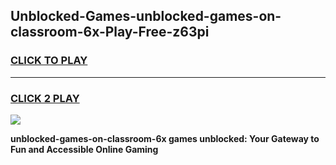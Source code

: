 
## Unblocked-Games-unblocked-games-on-classroom-6x-Play-Free-z63pi
<h3>
<a href="https://premium76.site?title=unblocked-games-on-classroom-6x&ref=20M">CLICK TO PLAY</a></h3>
<hr>

<h3>
<a href="https://premium76.site?title=unblocked-games-on-classroom-6x&ref=20M">CLICK 2 PLAY</a>
  
</h3>

<a href="https://premium76.site?title=unblocked-games-on-classroom-6x&ref=19M"><img src="https://clearcache.store/games.png"></a>


**unblocked-games-on-classroom-6x games unblocked: Your Gateway to Fun and Accessible Online Gaming**
